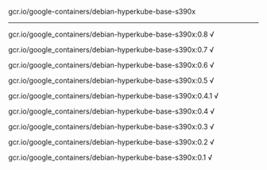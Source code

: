gcr.io/google-containers/debian-hyperkube-base-s390x 

----
gcr.io/google_containers/debian-hyperkube-base-s390x:0.8 √

gcr.io/google_containers/debian-hyperkube-base-s390x:0.7 √

gcr.io/google_containers/debian-hyperkube-base-s390x:0.6 √

gcr.io/google_containers/debian-hyperkube-base-s390x:0.5 √

gcr.io/google_containers/debian-hyperkube-base-s390x:0.4.1 √

gcr.io/google_containers/debian-hyperkube-base-s390x:0.4 √

gcr.io/google_containers/debian-hyperkube-base-s390x:0.3 √

gcr.io/google_containers/debian-hyperkube-base-s390x:0.2 √

gcr.io/google_containers/debian-hyperkube-base-s390x:0.1 √

